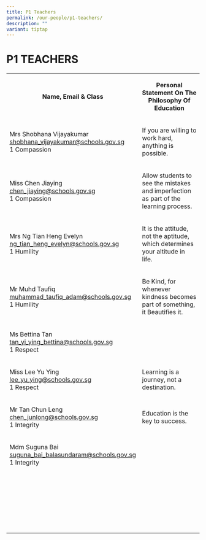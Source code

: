 ```yaml
---
title: P1 Teachers
permalink: /our-people/p1-teachers/
description: ""
variant: tiptap
---
```

<h1><strong>P1 TEACHERS</strong></h1><table><tbody><tr><th rowspan="1" colspan="1"><p>Name, Email &amp; Class</p></th><th rowspan="1" colspan="1"><p>Personal Statement On The Philosophy Of Education</p></th></tr><tr><td rowspan="1" colspan="1"><p>Mrs Shobhana Vijayakumar <br><a href="mailto:shobhana_vijayakumar@schools.gov.sg" rel="noopener noreferrer nofollow" target="_blank">shobhana_vijayakumar@schools.gov.sg</a> <br>1 Compassion</p></td><td rowspan="1" colspan="1"><p>If you are willing to work hard, anything is possible.</p></td></tr><tr><td rowspan="1" colspan="1"><p>Miss Chen Jiaying<br><a href="mailto:chen_jiaying@schools.gov.sg" rel="noopener noreferrer nofollow" target="_blank">chen_jiaying@schools.gov.sg</a> <br>1 Compassion</p></td><td rowspan="1" colspan="1"><p>Allow students to see the mistakes and imperfection as part of the learning process.</p></td></tr><tr><td rowspan="1" colspan="1"><p>Mrs Ng Tian Heng Evelyn<br><a href="mailto:ng_tian_heng_evelyn@schools.gov.sg" rel="noopener noreferrer nofollow" target="_blank">ng_tian_heng_evelyn@schools.gov.sg</a> <br>1 Humility</p></td><td rowspan="1" colspan="1"><p>It is the attitude, not the aptitude, which determines your altitude in life.</p></td></tr><tr><td rowspan="1" colspan="1"><p>Mr Muhd Taufiq<br><a href="mailto:muhammad_taufiq_adam@schools.gov.sg" rel="noopener noreferrer nofollow" target="_blank">muhammad_taufiq_adam@schools.gov.sg</a> <br>1 Humility</p></td><td rowspan="1" colspan="1"><p>Be Kind, for whenever kindness becomes part of something, it Beautifies it.</p></td></tr><tr><td rowspan="1" colspan="1"><p>Ms Bettina Tan<br><a href="mailto:tan_yi_ying_bettina@schools.gov.sg" rel="noopener noreferrer nofollow" target="_blank">tan_yi_ying_bettina@schools.gov.sg</a><br>1 Respect</p></td><td rowspan="1" colspan="1"><p></p></td></tr><tr><td rowspan="1" colspan="1"><p>Miss Lee Yu Ying<br><a href="mailto:lee_yu_ying@schools.gov.sg" rel="noopener noreferrer nofollow" target="_blank">lee_yu_ying@schools.gov.sg</a> <br>1 Respect</p></td><td rowspan="1" colspan="1"><p>Learning is a journey, not a destination.</p></td></tr><tr><td rowspan="1" colspan="1"><p>Mr Tan Chun Leng<br><a href="mailto:chen_junlong@schools.gov.sg" rel="noopener noreferrer nofollow" target="_blank">chen_junlong@schools.gov.sg</a> <br>1 Integrity</p></td><td rowspan="1" colspan="1"><p>Education is the key to success.</p></td></tr><tr><td rowspan="1" colspan="1"><p>Mdm Suguna Bai<br><a href="mailto:suguna_bai_balasundaram@schools.gov.sg" rel="noopener noreferrer nofollow" target="_blank">suguna_bai_balasundaram@schools.gov.sg</a><br>1 Integrity</p></td><td rowspan="1" colspan="1"><p></p></td></tr><tr><td rowspan="1" colspan="1"><p></p></td><td rowspan="1" colspan="1"><p></p></td></tr><tr><td rowspan="1" colspan="1"><p></p></td><td rowspan="1" colspan="1"><p></p></td></tr><tr><td rowspan="1" colspan="1"><p></p></td><td rowspan="1" colspan="1"><p></p></td></tr><tr><td rowspan="1" colspan="1"><p></p></td><td rowspan="1" colspan="1"><p></p></td></tr><tr><td rowspan="1" colspan="1"><p></p></td><td rowspan="1" colspan="1"><p></p></td></tr><tr><td rowspan="1" colspan="1"><p></p></td><td rowspan="1" colspan="1"><p></p></td></tr><tr><td rowspan="1" colspan="1"><p></p></td><td rowspan="1" colspan="1"><p></p></td></tr></tbody></table><p></p>